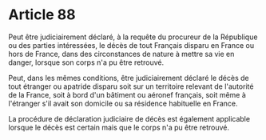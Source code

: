 # Article 88

Peut être judiciairement déclaré, à la requête du procureur de la République ou des parties intéressées, le décès de tout Français disparu en France ou hors de France, dans des circonstances de nature à mettre sa vie en danger, lorsque son corps n'a pu être retrouvé.

Peut, dans les mêmes conditions, être judiciairement déclaré le décès de tout étranger ou apatride disparu soit sur un territoire relevant de l'autorité de la France, soit à bord d'un bâtiment ou aéronef français, soit même à l'étranger s'il avait son domicile ou sa résidence habituelle en France.

La procédure de déclaration judiciaire de décès est également applicable lorsque le décès est certain mais que le corps n'a pu être retrouvé.
